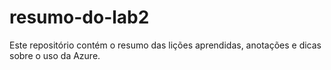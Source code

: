 # resumo-do-lab2
Este repositório contém o resumo das lições aprendidas, anotações e dicas sobre o uso da Azure.
